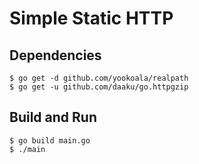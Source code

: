 # Simple Static HTTP

## Dependencies

```shell
$ go get -d github.com/yookoala/realpath
$ go get -u github.com/daaku/go.httpgzip
```

## Build and Run

```shell
$ go build main.go
$ ./main
```
